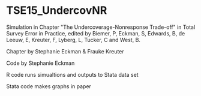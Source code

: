 # TSE15_UndercovNR
Simulation in Chapter "The Undercoverage-Nonresponse Trade-off" in Total Survey Error in Practice, edited by Biemer, P, Eckman, S, Edwards, B, de Leeuw, E, Kreuter, F, Lyberg, L, Tucker, C and West, B.

Chapter by Stephanie Eckman & Frauke Kreuter

Code by Stephanie Eckman

R code runs simualtions and outputs to Stata data set

Stata code makes graphs in paper

